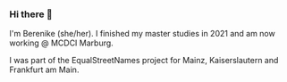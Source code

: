### Hi there 👋

I'm Berenike (she/her). I finished my master studies in 2021 and am now working @ MCDCI Marburg.

I was part of the EqualStreetNames project for Mainz, Kaiserslautern and Frankfurt am Main.
